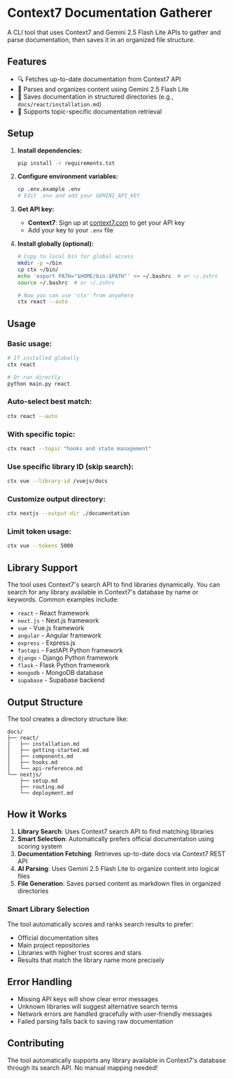 # Context7 Documentation Gatherer

A CLI tool that uses Context7 and Gemini 2.5 Flash Lite APIs to gather and parse documentation, then saves it in an organized file structure.

## Features

- 🔍 Fetches up-to-date documentation from Context7 API
- 🤖 Parses and organizes content using Gemini 2.5 Flash Lite
- 📁 Saves documentation in structured directories (e.g., `docs/react/installation.md`)
- 🎯 Supports topic-specific documentation retrieval

## Setup

1. **Install dependencies:**
   ```bash
   pip install -r requirements.txt
   ```

2. **Configure environment variables:**
   ```bash
   cp .env.example .env
   # Edit .env and add your GEMINI_API_KEY
   ```

3. **Get API key:**
   - **Context7**: Sign up at [context7.com](https://context7.com) to get your API key
   - Add your key to your `.env` file

4. **Install globally (optional):**
   ```bash
   # Copy to local bin for global access
   mkdir -p ~/bin
   cp ctx ~/bin/
   echo 'export PATH="$HOME/bin:$PATH"' >> ~/.bashrc  # or ~/.zshrc
   source ~/.bashrc  # or ~/.zshrc
   
   # Now you can use 'ctx' from anywhere
   ctx react --auto
   ```

## Usage

### Basic usage:
```bash
# If installed globally
ctx react

# Or run directly
python main.py react
```

### Auto-select best match:
```bash
ctx react --auto
```

### With specific topic:
```bash
ctx react --topic "hooks and state management"
```

### Use specific library ID (skip search):
```bash
ctx vue --library-id /vuejs/docs
```

### Customize output directory:
```bash
ctx nextjs --output-dir ./documentation
```

### Limit token usage:
```bash
ctx vue --tokens 5000
```

## Library Support

The tool uses Context7's search API to find libraries dynamically. You can search for any library available in Context7's database by name or keywords. Common examples include:

- `react` - React framework
- `next.js` - Next.js framework  
- `vue` - Vue.js framework
- `angular` - Angular framework
- `express` - Express.js
- `fastapi` - FastAPI Python framework
- `django` - Django Python framework
- `flask` - Flask Python framework
- `mongodb` - MongoDB database
- `supabase` - Supabase backend

## Output Structure

The tool creates a directory structure like:
```
docs/
├── react/
│   ├── installation.md
│   ├── getting-started.md
│   ├── components.md
│   ├── hooks.md
│   └── api-reference.md
└── nextjs/
    ├── setup.md
    ├── routing.md
    └── deployment.md
```

## How it Works

1. **Library Search**: Uses Context7 search API to find matching libraries
2. **Smart Selection**: Automatically prefers official documentation using scoring system
3. **Documentation Fetching**: Retrieves up-to-date docs via Context7 REST API  
4. **AI Parsing**: Uses Gemini 2.5 Flash Lite to organize content into logical files
5. **File Generation**: Saves parsed content as markdown files in organized directories

### Smart Library Selection

The tool automatically scores and ranks search results to prefer:
- Official documentation sites
- Main project repositories  
- Libraries with higher trust scores and stars
- Results that match the library name more precisely

## Error Handling

- Missing API keys will show clear error messages
- Unknown libraries will suggest alternative search terms
- Network errors are handled gracefully with user-friendly messages
- Failed parsing falls back to saving raw documentation

## Contributing

The tool automatically supports any library available in Context7's database through its search API. No manual mapping needed!
